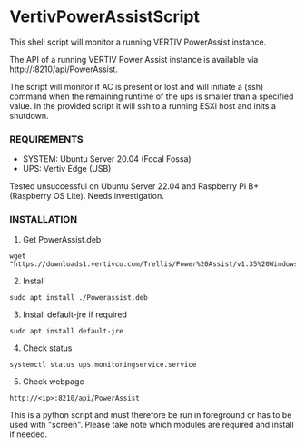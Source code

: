 # VertivPowerAssistScript
This shell script will monitor a running VERTIV PowerAssist instance.

The API of a running VERTIV Power Assist instance is available via http://<IP>:8210/api/PowerAssist.
  
The script will monitor if AC is present or lost and will initiate a (ssh) command when the remaining runtime of the ups is smaller than a specified value. In the provided script it will ssh to a running ESXi host and inits a shutdown.

### REQUIREMENTS
- SYSTEM: Ubuntu Server 20.04 (Focal Fossa)
- UPS: Vertiv Edge (USB)

Tested unsuccessful on Ubuntu Server 22.04 and Raspberry Pi B+ (Raspberry OS Lite). Needs investigation.

### INSTALLATION
1) Get PowerAssist.deb
```
wget "https://downloads1.vertivco.com/Trellis/Power%20Assist/v1.35%20Windows%20v1.25%20Linux%20August%202021/Power%20Assist%20Linux%201.25.zip"
```
  
2) Install
```
sudo apt install ./Powerassist.deb
```

3) Install default-jre if required
```
sudo apt install default-jre
```
  
4) Check status
```
systemctl status ups.monitoringservice.service
```
  
5) Check webpage
```
http://<ip>:8210/api/PowerAssist
```

This is a python script and must therefore be run in foreground or has to be used with "screen". Please take note which modules are required and install if needed.
